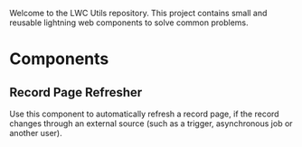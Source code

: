 Welcome to the LWC Utils repository. This project contains small and reusable lightning web components to solve common problems.

# Components

## Record Page Refresher

Use this component to automatically refresh a record page, if the record changes through an external source (such as a trigger, asynchronous job or another user).
